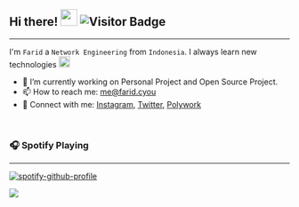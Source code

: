## Hi there! <img width="30px" src="https://emojis.slackmojis.com/emojis/images/1536351075/4594/blob-wave.gif"> ![Visitor Badge]
---


I'm `Farid` a `Network Engineering` from `Indonesia`.
I always learn new technologies <img width="20px" src="https://emojis.slackmojis.com/emojis/images/1600706728/10521/meow_code.gif">

- 🔭 I’m currently working on Personal Project and Open Source Project.
- 📫 How to reach me: [me@farid.cyou]
- 🔗  Connect with me: [Instagram], [Twitter], [Polywork]

<br>


### 🎧 Spotify Playing
---
[![spotify-github-profile]](https://spotify-github-profile.vercel.app/api/view?uid=twhldi22qw4olbchk87zwy42b&redirect=true)

<!-- ![Snake animation] -->
<!-- <img style="bottom: 800px;" src="https://imgur.com/rilHVxA.png"/> -->

![](https://hit.yhype.me/github/profile?user_id=29797712)

<!-- Variable -->

[wave]: https://i.imgur.com/mbOk4Sm.gif
[metrics-achievements]: https://raw.githubusercontent.com/faridhnzz/faridhnzz/master/github-metrics.svg
[snake animation]: https://raw.githubusercontent.com/faridhnzz/faridhnzz/output/github-contribution-grid-snake.svg
[spotify-github-profile]: https://spotify-github-profile.vercel.app/api/view?uid=twhldi22qw4olbchk87zwy42b&cover_image=true&theme=novatorem
[Visitor Badge]: https://komarev.com/ghpvc/?username=faridhnzz

<!-- Sosmed -->
[Instagram]: https://www.instagram.com/faridhnzz
[Twitter]: https://twitter.com/faridhnzz
[me@farid.cyou]: mailto:me@farid.cyou
[Polywork]: https://poly.me/faridnizam
